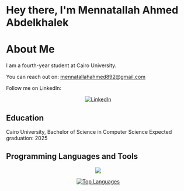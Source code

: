 # Hey there, I'm Mennatallah Ahmed Abdelkhalek

# About Me

I am a fourth-year student at Cairo University.

You can reach out on: mennatallahahmed892@gmail.com

Follow me on LinkedIn:
<p align="center">
    <a href="https://www.linkedin.com/in/mennatallah-ahmed-0b0a72277/" target="_blank" rel="noopener noreferrer">
        <img src="https://img.shields.io/badge/-LinkedIn-blue?style=for-the-badge&logo=linkedin&logoColor=white" alt="LinkedIn" />
    </a>
</p>


## Education

Cairo University, Bachelor of Science in Computer Science 
Expected graduation: 2025

## Programming Languages and Tools

<p align="center">
  <a href="https://go-skill-icons.vercel.app/">
    <img src="https://go-skill-icons.vercel.app/api/icons?i=html,css,bootstrap,js,git,github,python,cpp,sqlserver,java,spring,cs,dotnet,redhat,linux,ps,postman,xd,react,mongodb,sass,docker&perline=11" />
  </a>
</p>

<p align="center">
  <a href="https://github.com/mennatallah222/github-readme-stats">
   <img src="https://github-readme-stats.vercel.app/api/top-langs/?username=mennatallah222&layout=pie&cache_seconds=10" alt="Top Languages" />

  </a>
</p>


